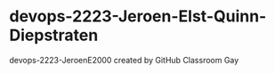 # devops-2223-Jeroen-Elst-Quinn-Diepstraten
devops-2223-JeroenE2000 created by GitHub Classroom
Gay
